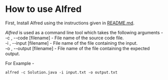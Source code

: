 # How to use Alfred

First, Install Alfred using the instructions given in [README.md](https://github.com/nkg447/Alfred/blob/master/README.md).

*Alfred* is used as a command line tool which takes the following arguments - <br />
-c , --code [filename] - File name of the source code file.<br />
-i , --input [filename] - File name of the file containing the input.<br />
-o , --output [filename] - File name of the file containing the expected output.<br />

For Example - 
```
alfred -c Solution.java -i input.txt -o output.txt
```
